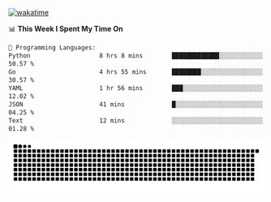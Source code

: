 [![wakatime](https://wakatime.com/badge/user/384f91c6-4eee-411f-8f3b-1b691f58a544.svg)](https://wakatime.com/@384f91c6-4eee-411f-8f3b-1b691f58a544)

<!--START_SECTION:waka-->
📊 **This Week I Spent My Time On** 

```text
💬 Programming Languages: 
Python                   8 hrs 8 mins        █████████████░░░░░░░░░░░░   50.57 % 
Go                       4 hrs 55 mins       ████████░░░░░░░░░░░░░░░░░   30.57 % 
YAML                     1 hr 56 mins        ███░░░░░░░░░░░░░░░░░░░░░░   12.02 % 
JSON                     41 mins             █░░░░░░░░░░░░░░░░░░░░░░░░   04.25 % 
Text                     12 mins             ░░░░░░░░░░░░░░░░░░░░░░░░░   01.28 % 
```


<!--END_SECTION:waka-->

<picture>
  <source media="(prefers-color-scheme: dark)" srcset="https://raw.githubusercontent.com/fuwx295/fuwx295/output/github-contribution-grid-snake-dark.svg">
  <source media="(prefers-color-scheme: light)" srcset="https://raw.githubusercontent.com/fuwx295/fuwx295/output/github-contribution-grid-snake.svg">
  <img alt="github contribution grid snake animation" src="https://raw.githubusercontent.com/fuwx295/fuwx295/output/github-contribution-grid-snake.svg">
</picture>
